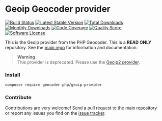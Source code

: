 # Geoip Geocoder provider
[![Build Status](https://travis-ci.org/geocoder-php/geoip-provider.svg?branch=master)](http://travis-ci.org/geocoder-php/geoip-provider)
[![Latest Stable Version](https://poser.pugx.org/geocoder-php/geoip-provider/v/stable)](https://packagist.org/packages/geocoder-php/geoip-provider)
[![Total Downloads](https://poser.pugx.org/geocoder-php/geoip-provider/downloads)](https://packagist.org/packages/geocoder-php/geoip-provider)
[![Monthly Downloads](https://poser.pugx.org/geocoder-php/geoip-provider/d/monthly.png)](https://packagist.org/packages/geocoder-php/geoip-provider)
[![Code Coverage](https://img.shields.io/scrutinizer/coverage/g/geocoder-php/geoip-provider.svg?style=flat-square)](https://scrutinizer-ci.com/g/geocoder-php/geoip-provider)
[![Quality Score](https://img.shields.io/scrutinizer/g/geocoder-php/geoip-provider.svg?style=flat-square)](https://scrutinizer-ci.com/g/geocoder-php/geoip-provider)
[![Software License](https://img.shields.io/badge/license-MIT-brightgreen.svg?style=flat-square)](LICENSE)

This is the Geoip provider from the PHP Geocoder. This is a **READ ONLY** repository. See the
[main repo](https://github.com/geocoder-php/Geocoder) for information and documentation.

> **Warning**  
> This provider is deprecated. Please use the [Geoip2 provider](https://github.com/geocoder-php/geoip2-provider).

### Install

```bash
composer require geocoder-php/geoip-provider
```

### Contribute

Contributions are very welcome! Send a pull request to the [main repository](https://github.com/geocoder-php/Geocoder) or
report any issues you find on the [issue tracker](https://github.com/geocoder-php/Geocoder/issues).
